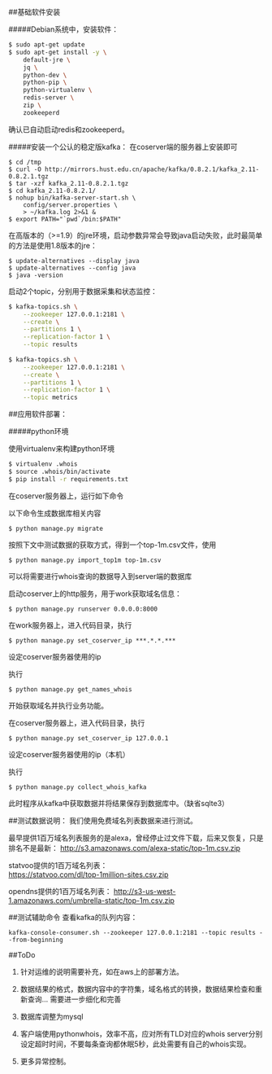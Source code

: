 
##基础软件安装

#####Debian系统中，安装软件：
```bash
$ sudo apt-get update
$ sudo apt-get install -y \
    default-jre \
    jq \
    python-dev \
    python-pip \
    python-virtualenv \
    redis-server \
    zip \
    zookeeperd
```
确认已自动启动redis和zookeeperd。
  
#####安装一个公认的稳定版kafka：
在coserver端的服务器上安装即可

```
$ cd /tmp
$ curl -O http://mirrors.hust.edu.cn/apache/kafka/0.8.2.1/kafka_2.11-0.8.2.1.tgz
$ tar -xzf kafka_2.11-0.8.2.1.tgz
$ cd kafka_2.11-0.8.2.1/
$ nohup bin/kafka-server-start.sh \
    config/server.properties \
    > ~/kafka.log 2>&1 &
$ export PATH="`pwd`/bin:$PATH"
```
在高版本的（>=1.9）的jre环境，启动参数异常会导致java启动失败，此时最简单的方法是使用1.8版本的jre：

```
$ update-alternatives --display java
$ update-alternatives --config java
$ java -version

```

启动2个topic，分别用于数据采集和状态监控：
```bash
$ kafka-topics.sh \
    --zookeeper 127.0.0.1:2181 \
    --create \
    --partitions 1 \
    --replication-factor 1 \
    --topic results
  
$ kafka-topics.sh \
    --zookeeper 127.0.0.1:2181 \
    --create \
    --partitions 1 \
    --replication-factor 1 \
    --topic metrics
```

##应用软件部署：

#####python环境

使用virtualenv来构建python环境
```bash
$ virtualenv .whois
$ source .whois/bin/activate
$ pip install -r requirements.txt
```

  
在coserver服务器上，运行如下命令


以下命令生成数据库相关内容
```
$ python manage.py migrate
```

按照下文中测试数据的获取方式，得到一个top-1m.csv文件，使用
```
$ python manage.py import_top1m top-1m.csv
```
可以将需要进行whois查询的数据导入到server端的数据库

启动coserver上的http服务，用于work获取域名信息：

```
$ python manage.py runserver 0.0.0.0:8000
```


在work服务器上，进入代码目录，执行
```
$ python manage.py set_coserver_ip ***.*.*.***
```
设定coserver服务器使用的ip

执行
```
$ python manage.py get_names_whois
```
开始获取域名并执行业务功能。

在coserver服务器上，进入代码目录，执行
```
$ python manage.py set_coserver_ip 127.0.0.1
```
设定coserver服务器使用的ip（本机）

执行
```
$ python manage.py collect_whois_kafka
```
此时程序从kafka中获取数据并将结果保存到数据库中。（缺省sqlte3）

##测试数据说明：
我们使用免费域名列表数据来进行测试。  

最早提供1百万域名列表服务的是alexa，曾经停止过文件下载，后来又恢复，只是排名不是最新：
http://s3.amazonaws.com/alexa-static/top-1m.csv.zip

statvoo提供的1百万域名列表：  
https://statvoo.com/dl/top-1million-sites.csv.zip 

opendns提供的1百万域名列表：
http://s3-us-west-1.amazonaws.com/umbrella-static/top-1m.csv.zip

##测试辅助命令
查看kafka的队列内容：
```
kafka-console-consumer.sh --zookeeper 127.0.0.1:2181 --topic results --from-beginning
```

##ToDo
1. 针对运维的说明需要补充，如在aws上的部署方法。 

2. 数据结果的格式，数据内容中的字符集，域名格式的转换，数据结果检查和重新查询... 需要进一步细化和完善 

3. 数据库调整为mysql 

4. 客户端使用pythonwhois，效率不高，应对所有TLD对应的whois server分别设定超时时间，不要每条查询都休眠5秒，此处需要有自己的whois实现。 

5. 更多异常控制。